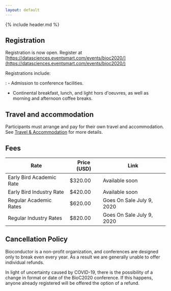 ```yaml
---
layout: default
---
```


{% include header.md %}

## Registration

Registration is now open. Register at [https://datasciences.eventsmart.com/events/bioc2020/](https://datasciences.eventsmart.com/events/bioc2020/)

Registrations include:

: - Admission to conference facilities.
  - Continental breakfast, lunch, and light hors d'oeuvres, as well as
    morning and afternoon coffee breaks.

## Travel and accommodation

Participants must arrange and pay for their own travel and
accommodation. See [Travel & Accommodation](travel-accommodations.html) for 
more details.

## Fees

| Rate                     | Price (USD) | Link                      |
|--------------------------|-------------|---------------------------|
| Early Bird Academic Rate | $320.00     | Available soon            |
| Early Bird Industry Rate | $420.00     | Available soon            |
| Regular Academic Rates   | $620.00     | Goes On Sale July 9, 2020 |
| Regular Industry Rates   | $820.00     | Goes On Sale July 9, 2020 |

## Cancellation Policy

Bioconductor is	a non-profit organization, and conferences are
designed only to break even every year. As a result we are generally
unable to offer individual refunds.

In light of uncertainty caused by COVID-19, there is the possibility
of a change in format or date of the BioC2020 conference. If this
happens, anyone already registered will be offered the option of a
refund.
